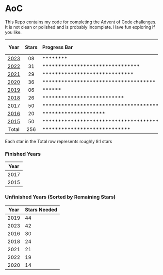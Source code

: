 # AoC

This Repo contains my code for completing the Advent of Code challenges. It is not clean or polished and is probably incomplete. Have fun exploring if you like.

| Year               | Stars | Progress Bar                                       | Percent Done |
|:------------------:|:-----:|:---------------------------------------------------|:-------------|
| [2023](Years/2023) | 08    | ********                                           | 16%          |
| [2022](Years/2022) | 31    | *******************************                    | 62%          |
| [2021](Years/2021) | 29    | *****************************                      | 58%          |
| [2020](Years/2020) | 36    | ************************************               | 72%          |
| [2019](Years/2019) | 06    | ******                                             | 12%          |
| [2018](Years/2018) | 26    | **************************                         | 52%          |
| [2017](Years/2017) | 50    | ************************************************** | 100%         |
| [2016](Years/2016) | 20    | ********************                               | 40%          |
| [2015](Years/2015) | 50    | ************************************************** | 100%         |
| Total              | 256   | ****************************                       | 56.9%        |

Each star in the Total row represents roughly 9.1 stars

### Finished Years ###

| Year |
|:----:|
| 2017 |
| 2015 |

### Unfinished Years (Sorted by Remaining Stars) ###

| Year | Stars Needed |
|:----:|:-------------|
| 2019 | 44           |
| 2023 | 42           |
| 2016 | 30           |
| 2018 | 24           |
| 2021 | 21           |
| 2022 | 19           |
| 2020 | 14           |
